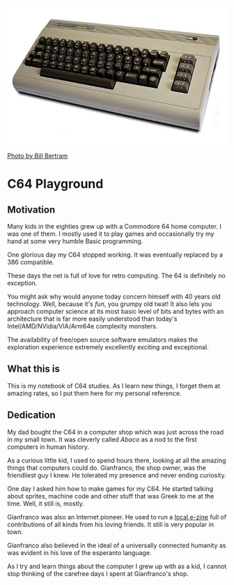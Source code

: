 ![The Commodore 64](img/640px-Commodore64.jpg)

[Photo by Bill Bertram](https://commons.wikimedia.org/w/index.php?curid=180885)

# C64 Playground

## Motivation

Many kids in the eighties grew up with a Commodore 64 home computer. I
was one of them. I mostly used it to play games and occasionally try
my hand at some very humble Basic programming.

One glorious day my C64 stopped working. It was eventually replaced by
a 386 compatible.

These days the net is full of love for retro computing. The 64 is
definitely no exception.

You might ask why would anyone today concern himself with 40 years old
technology. Well, because it's *fun*, you grumpy old twat!
It also lets you approach computer science at its most basic level of
bits and bytes with an architecture that is far more easily understood
than today's Intel/AMD/NVidia/VIA/Arm64e complexity monsters.

The availability of free/open source software emulators makes the
exploration experience extremely excellently exciting and exceptional.

## What this is

This is my notebook of C64 studies. As I learn new things, I forget
them at amazing rates, so I put them here for my personal reference.

## Dedication

My dad bought the C64 in a computer shop which was just across the
road in my small town. It was cleverly called *Abaco* as a nod to the
first computers in human history.

As a curious little kid, I used to spend hours there, looking at all
the amazing things that computers could do. Gianfranco, the shop
owner, was the friendliest guy I knew. He tolerated my presence and
never ending curiosity.

One day I asked him how to make games for my C64. He started talking
about sprites, machine code and other stuff that was Greek to me at
the time. Well, it still is, mostly.

Gianfranco was also an Internet pioneer. He used to run
a [local e-zine](http://www.ciociari.com/) full of contributions of
all kinds from his loving friends. It still is very popular in town.

Gianfranco also believed in the ideal of a universally connected 
humanity as was evident in his love of the esperanto language.

As I try and learn things about the computer I grew up with as a kid,
I cannot stop thinking of the carefree days I spent at Gianfranco's
shop.

